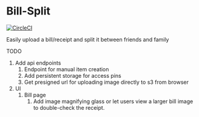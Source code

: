 # Bill-Split

[![CircleCI](https://dl.circleci.com/status-badge/img/circleci/HX6qXEAczo3W16Uo5yG8gK/Y8PRJZuSGrxN3KTQDZhh12/tree/main.svg?style=svg)](https://dl.circleci.com/status-badge/redirect/circleci/HX6qXEAczo3W16Uo5yG8gK/Y8PRJZuSGrxN3KTQDZhh12/tree/main)

Easily upload a bill/receipt and split it between friends and family

TODO

1. Add api endpoints
   1. Endpoint for manual item creation
   2. Add persistent storage for access pins
   3. Get presigned url for uploading image directly to s3 from browser
2. UI
   1. Bill page
      1. Add image magnifying glass or let users view a larger bill image to
         double-check the receipt.

